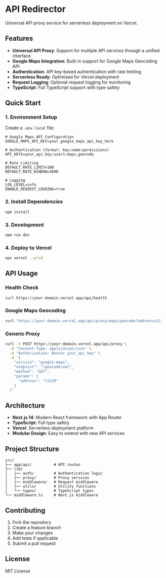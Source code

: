 # API Redirector

Universal API proxy service for serverless deployment on Vercel.

## Features

- **Universal API Proxy**: Support for multiple API services through a unified interface
- **Google Maps Integration**: Built-in support for Google Maps Geocoding API
- **Authentication**: API key-based authentication with rate limiting
- **Serverless Ready**: Optimized for Vercel deployment
- **Request Logging**: Optional request logging for monitoring
- **TypeScript**: Full TypeScript support with type safety

## Quick Start

### 1. Environment Setup

Create a `.env.local` file:

```env
# Google Maps API Configuration
GOOGLE_MAPS_API_KEY=your_google_maps_api_key_here

# Authentication (format: key:name:permissions)
API_KEYS=your_api_key:user1:maps,geocode

# Rate Limiting
DEFAULT_RATE_LIMIT=100
DEFAULT_RATE_WINDOW=3600

# Logging
LOG_LEVEL=info
ENABLE_REQUEST_LOGGING=true
```

### 2. Install Dependencies

```bash
npm install
```

### 3. Development

```bash
npm run dev
```

### 4. Deploy to Vercel

```bash
npx vercel --prod
```

## API Usage

### Health Check
```bash
curl https://your-domain.vercel.app/api/health
```

### Google Maps Geocoding
```bash
curl "https://your-domain.vercel.app/api/proxy/maps/geocode?address=11229&auth_token=your_api_key"
```

### Generic Proxy
```bash
curl -X POST https://your-domain.vercel.app/api/proxy \
  -H "Content-Type: application/json" \
  -H "Authorization: Bearer your_api_key" \
  -d '{
    "service": "google-maps",
    "endpoint": "/geocode/xml",
    "method": "GET",
    "params": {
      "address": "11229"
    }
  }'
```

## Architecture

- **Next.js 14**: Modern React framework with App Router
- **TypeScript**: Full type safety
- **Vercel**: Serverless deployment platform
- **Modular Design**: Easy to extend with new API services

## Project Structure

```
src/
├── app/api/          # API routes
├── lib/
│   ├── auth/         # Authentication logic
│   ├── proxy/        # Proxy services
│   ├── middleware/   # Request middleware
│   ├── utils/        # Utility functions
│   └── types/        # TypeScript types
└── middleware.ts     # Next.js middleware
```

## Contributing

1. Fork the repository
2. Create a feature branch
3. Make your changes
4. Add tests if applicable
5. Submit a pull request

## License

MIT License
